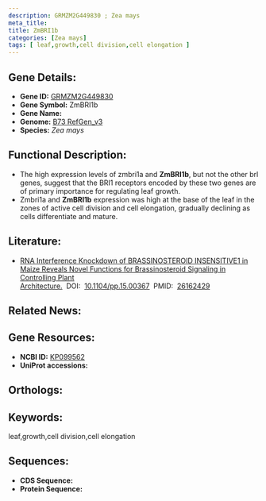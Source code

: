 ```yaml
---
description: GRMZM2G449830 ; Zea mays
meta_title:
title: ZmBRI1b
categories: [Zea mays]
tags: [ leaf,growth,cell division,cell elongation ]
---
```


## Gene Details:
- **Gene ID:**	[GRMZM2G449830]()
- **Gene Symbol:** ZmBRI1b
- **Gene Name:** 
- **Genome:** [B73 RefGen_v3]()
- **Species:** *Zea mays*

## Functional Description:
   - The high expression levels of zmbri1a and **ZmBRI1b**, but not the other brl genes, suggest that the BRI1 receptors encoded by these two genes are of primary importance for regulating leaf growth.
   - Zmbri1a and **ZmBRI1b** expression was high at the base of the leaf in the zones of active cell division and cell elongation, gradually declining as cells differentiate and mature.

## Literature:
   - [RNA Interference Knockdown of BRASSINOSTEROID INSENSITIVE1 in Maize Reveals Novel Functions for Brassinosteroid Signaling in Controlling Plant Architecture.]( https://academic.oup.com/plphys/article/169/1/826/6114189?login=true)&nbsp;&nbsp;DOI:&nbsp;&nbsp;[10.1104/pp.15.00367](https://academic.oup.com/plphys/article/169/1/826/6114189?login=true)&nbsp;&nbsp;PMID:&nbsp;&nbsp;[26162429](https://pubmed.ncbi.nlm.nih.gov/26162429/)

## Related News:

## Gene Resources:
- **NCBI ID:** [KP099562](https://www.ncbi.nlm.nih.gov/gene/?term=KP099562)
- **UniProt accessions:** [](https://www.uniprot.org/uniprotkb//entry)

## Orthologs:

## Keywords:
leaf,growth,cell division,cell elongation

## Sequences:
- **CDS Sequence:**
- **Protein Sequence:**
